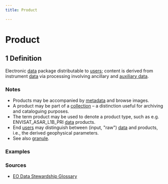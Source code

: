 ```yaml
---
title: Product

---
```


# Product

## 1 Definition

Electronic [data](../data) package distributable to [users](../user); content is derived from instrument [data](../data) via processing involving ancillary and [auxiliary data](../auxiliary_data). 

### Notes
- Products may be accompanied by [metadata](../metadata) and browse images. 
- A product may be part of a [collection](../collection) – a distinction useful for archiving and cataloguing purposes. 
- The term product may be used to denote a product type, such as e.g. ENVISAT_ASAR_L1B_PRI [data](../data) products. 
- End [users](../user) may distinguish between (input, "raw") [data](../data) and products, i.e., the derived geophysical parameters. 
- See also [granule](../granule).

### Examples 

### Sources 
- [EO Data Stewardship Glossary](https://ceos.org/document_management/Working_Groups/WGISS/Interest_Groups/Data_Stewardship/White_Papers/EO-DataStewardshipGlossary.pdf)
